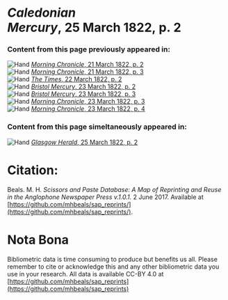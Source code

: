 # *Caledonian Mercury*, 25 March 1822, p. 2  
  
### Content from this page previously appeared in:  
![Hand](http://scissorsandpaste.net/wp-content/uploads/2017/06/smallhandpointer.png) [*Morning Chronicle*, 21 March 1822, p. 2](https://mhbeals.github.io/sap_html/Morning-Chronicle/Morning-Chronicle-21-March-1822-p-2)  
![Hand](http://scissorsandpaste.net/wp-content/uploads/2017/06/smallhandpointer.png) [*Morning Chronicle*, 21 March 1822, p. 3](https://mhbeals.github.io/sap_html/Morning-Chronicle/Morning-Chronicle-21-March-1822-p-3)  
![Hand](http://scissorsandpaste.net/wp-content/uploads/2017/06/smallhandpointer.png) [*The Times*, 22 March 1822, p. 2](https://mhbeals.github.io/sap_html/The-Times/The-Times-22-March-1822-p-2)  
![Hand](http://scissorsandpaste.net/wp-content/uploads/2017/06/smallhandpointer.png) [*Bristol Mercury*, 23 March 1822, p. 2](https://mhbeals.github.io/sap_html/Bristol-Mercury/Bristol-Mercury-23-March-1822-p-2)  
![Hand](http://scissorsandpaste.net/wp-content/uploads/2017/06/smallhandpointer.png) [*Bristol Mercury*, 23 March 1822, p. 3](https://mhbeals.github.io/sap_html/Bristol-Mercury/Bristol-Mercury-23-March-1822-p-3)  
![Hand](http://scissorsandpaste.net/wp-content/uploads/2017/06/smallhandpointer.png) [*Morning Chronicle*, 23 March 1822, p. 3](https://mhbeals.github.io/sap_html/Morning-Chronicle/Morning-Chronicle-23-March-1822-p-3)  
![Hand](http://scissorsandpaste.net/wp-content/uploads/2017/06/smallhandpointer.png) [*Morning Chronicle*, 23 March 1822, p. 4](https://mhbeals.github.io/sap_html/Morning-Chronicle/Morning-Chronicle-23-March-1822-p-4)  
  
### Content from this page simeltaneously appeared in:  
![Hand](http://scissorsandpaste.net/wp-content/uploads/2017/06/smallhandpointer.png) [*Glasgow Herald*, 25 March 1822, p. 2](https://mhbeals.github.io/sap_html/Glasgow-Herald/Glasgow-Herald-25-March-1822-p-2)  


# Citation: 

Beals. M. H. *Scissors and Paste Database: A Map of Reprinting and Reuse in the Anglophone Newspaper Press v.1.0.1.* 2 June 2017. Available at [https://github.com/mhbeals/sap_reprints/](https://github.com/mhbeals/sap_reprints/). 

# Nota Bona

Bibliometric data is time consuming to produce but benefits us all. Please remember to cite or acknowledge this and any other bibliometric data you use in your research. All data is available CC-BY 4.0 at [https://github.com/mhbeals/sap_reprints](https://github.com/mhbeals/sap_reprints)